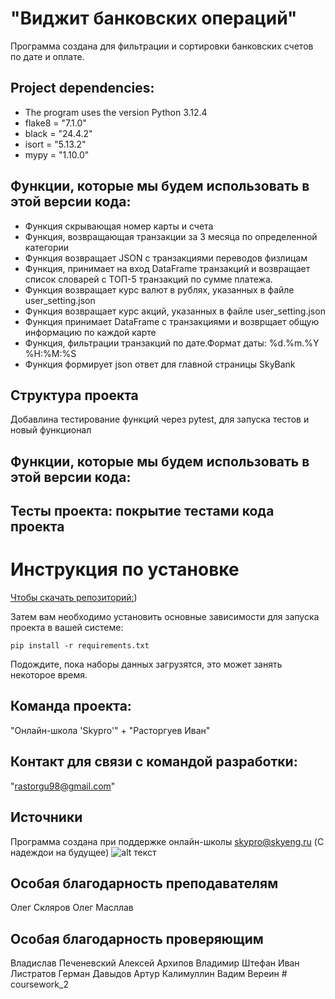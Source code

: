 # "Виджит банковских операций"

Программа создана для фильтрации и сортировки банковских счетов по дате и оплате.

## Project dependencies:
* The program uses the version Python 3.12.4
* flake8 = "7.1.0"
* black = "24.4.2"
* isort = "5.13.2"
* mypy = "1.10.0"


## Функции, которые мы будем использовать в этой версии кода:

* Функция скрывающая номер карты и счета
* Функция, возвращающая транзакции за 3 месяца по определенной категории
* Функция возвращает JSON с транзакциями переводов физлицам
* Функция, принимает на вход DataFrame транзакций и возвращает список словарей с ТОП-5 транзакций по сумме платежа.
* Функция возвращает курс валют в рублях, указанных в файле user_setting.json
* Функция возвращает курс акций, указанных в файле user_setting.json
* Функция принимает DataFrame с транзакциями и возврщает общую информацию по каждой карте 
* Функция, фильтрации транзакций по дате.Формат даты: %d.%m.%Y %H:%M:%S
* Функция формирует json ответ для главной страницы SkyBank


## Структура проекта
Добавлина тестирование функций через pytest, для запуска тестов и новый функционал


## Функции, которые мы будем использовать в этой версии кода:
## Тесты проекта: покрытие тестами кода проекта 


# Инструкция по установке
[Чтобы скачать репозиторий:](https://github.com/IvanRas/coursework/pulls))

Затем вам необходимо установить основные зависимости для запуска проекта в вашей системе:

```pip install -r requirements.txt```

Подождите, пока наборы данных загрузятся, это может занять некоторое время. 

## Команда проекта:

"Онлайн-школа 'Skypro'" + 
"Расторгуев Иван"

## Контакт для связи с командой разработки:
"rastorgu98@gmail.com"

## Источники
Программа создана при поддержке онлайн-школы [skypro@skyeng.ru](https://sky.pro/#giftpopup) (С надеждои на будущее)
 ![alt текст](https://static.tildacdn.com/tild3364-3965-4237-b664-363533643431/Group_1321317003.svg)

## Особая благодарность преподавателям 

Олег Скляров
Олег Масллав

## Особая благодарность проверяющим 

Владислав Печеневский
Алексей Архипов
Владимир Штефан
Иван Листратов
Герман Давыдов
Артур Калимуллин
Вадим Вереин
#   c o u r s e w o r k _ 2  
 